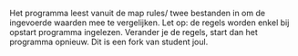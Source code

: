 Het programma leest vanuit de map rules/ twee bestanden in om de ingevoerde waarden mee te vergelijken. Let op: de regels worden enkel bij opstart programma ingelezen. Verander je de regels, start dan het programma opnieuw.
Dit is een fork van student joul.